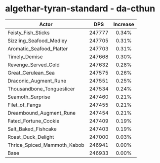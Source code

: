 # algethar-tyran-standard - da-cthun
| Actor | DPS | Increase |
|---|:---:|:---:|
|Feisty_Fish_Sticks|247777|0.34%|
|Sizzling_Seafood_Medley|247705|0.31%|
|Aromatic_Seafood_Platter|247703|0.31%|
|Timely_Demise|247668|0.30%|
|Revenge_Served_Cold|247632|0.28%|
|Great_Cerulean_Sea|247575|0.26%|
|Draconic_Augment_Rune|247551|0.25%|
|Thousandbone_Tongueslicer|247534|0.24%|
|Seamoth_Surprise|247460|0.21%|
|Filet_of_Fangs|247455|0.21%|
|Dreambound_Augment_Rune|247454|0.21%|
|Fated_Fortune_Cookie|247409|0.19%|
|Salt_Baked_Fishcake|247403|0.19%|
|Roast_Duck_Delight|247000|0.03%|
|Thrice_Spiced_Mammoth_Kabob|246941|0.00%|
|Base|246933|0.00%|
